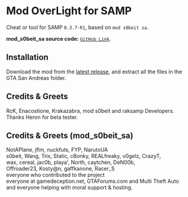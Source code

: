 Mod OverLight for SAMP
=============

Cheat or tool for SAMP `0.3.7-R1`, based on `mod s0beit sa`.

**mod_s0beit_sa source code:** [`GitHub Link`](https://github.com/BlastHackNet/mod_s0beit_sa).

## Installation
Download the mod from the [latest release](https://gitlab.com/RcKoid/mod-s0beit-overlight/tags/4.0beta1), and extract all the files in the GTA San Andreas folder.

## Credits & Greets
RcK,
Enacostione, Krakazabra,
mod s0beit and raksamp Developers.
Thanks Heron for beta tester.

## Credits & Greets (mod_s0beit_sa)
NotAPlane, jflm, nuckfuts, FYP, NarutoUA  
s0beit, Wang, Trix, Static, cBonky, REALfreaky, v0gelz, CrazyT,  
wax, cereal, jac0b, playa', North, caytchen, DeN00b,  
Offroader23, Kosty@n, gaffkanone, Racer_S  
everyone who contributed to the project  
everyone at gamedeception.net, GTAForums.com and Multi Theft Auto  
and everyone helping with moral support & hosting.  